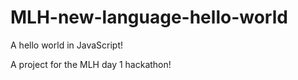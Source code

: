 # MLH-new-language-hello-world
A hello world in JavaScript!


A project for the MLH day 1 hackathon!
